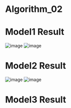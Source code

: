 # Algorithm_02

# Model1 Result
![image](https://user-images.githubusercontent.com/85562048/121643452-cd36ec80-cacc-11eb-8b4d-0e0f4f89f83f.png)
![image](https://user-images.githubusercontent.com/85562048/121643429-c6a87500-cacc-11eb-8a6d-1c9e201aa7aa.png)

# Model2 Result
![image](https://user-images.githubusercontent.com/85562048/121643667-0a02e380-cacd-11eb-928f-0ef88c284e0a.png)
![image](https://user-images.githubusercontent.com/85562048/121643678-0cfdd400-cacd-11eb-9d04-11e2b4fc9188.png)
# Model3 Result
